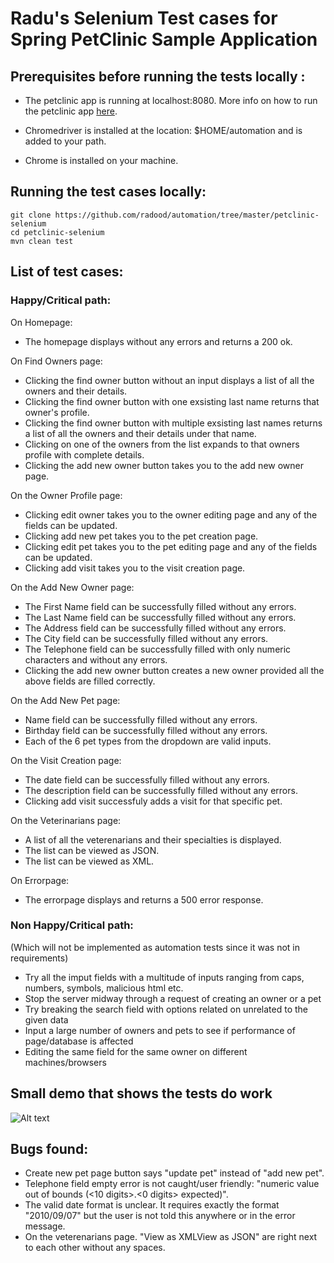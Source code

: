 # Radu's Selenium Test cases for Spring PetClinic Sample Application

## Prerequisites before running the tests locally :

* The petclinic app is running at localhost:8080. More info on how to run the petclinic app <a href="https://github.com/radood/automation/tree/master/spring-petclinic">here</a>.

* Chromedriver is installed at the location: $HOME/automation and is added to your path.

* Chrome is installed on your machine.

## Running the test cases locally:

```
git clone https://github.com/radood/automation/tree/master/petclinic-selenium
cd petclinic-selenium
mvn clean test
```

## List of test cases:

### Happy/Critical path: 

On Homepage:

* The homepage displays without any errors and returns a 200 ok.

On Find Owners page:

* Clicking the find owner button without an input displays a list of all the owners and their details.
* Clicking the find owner button with one exsisting last name returns that owner's profile.
* Clicking the find owner button with multiple exsisting last names returns a list of all the owners and their details under that name.
* Clicking on one of the owners from the list expands to that owners profile with complete details.
* Clicking the add new owner button takes you to the add new owner page.

On the Owner Profile page:

* Clicking edit owner takes you to the owner editing page and any of the fields can be updated.
* Clicking add new pet takes you to the pet creation page.
* Clicking edit pet takes you to the pet editing page and any of the fields can be updated.
* Clicking add visit takes you to the visit creation page.

On the Add New Owner page:

* The First Name field can be successfully filled without any errors.
* The Last Name field can be successfully filled without any errors.
* The Address field can be successfully filled without any errors.
* The City field can be successfully filled without any errors.
* The Telephone field can be successfully filled with only numeric characters and without any errors.
* Clicking the add new owner button creates a new owner provided all the above fields are filled correctly.

On the Add New Pet page:

* Name field can be successfully filled without any errors.
* Birthday field can be successfully filled without any errors.
* Each of the 6 pet types from the dropdown are valid inputs.

On the Visit Creation page:

* The date field can be successfully filled without any errors.
* The description field can be successfully filled without any errors.
* Clicking add visit successfuly adds a visit for that specific pet.

On the Veterinarians page:

* A list of all the veterenarians and their specialties is displayed.
* The list can be viewed as JSON.
* The list can be viewed as XML.

On Errorpage:

* The errorpage displays and returns a 500 error response.

### Non Happy/Critical path: 
(Which will not be implemented as automation tests since it was not in requirements)

* Try all the imput fields with a multitude of inputs ranging from caps, numbers, symbols, malicious html etc.
* Stop the server midway through a request of creating an owner or a pet
* Try breaking the search field with options related on unrelated to the given data
* Input a large number of owners and pets to see if performance of page/database is affected
* Editing the same field for the same owner on different machines/browsers

## Small demo that shows the tests do work

![Alt text](/out.gif?raw=true)


## Bugs found:

* Create new pet page button says "update pet" instead of "add new pet".
* Telephone field empty error is not caught/user friendly: "numeric value out of bounds (<10 digits>.<0 digits> expected)".
* The valid date format is unclear. It requires exactly the format "2010/09/07" but the user is not told this anywhere or in the error message.
* On the veterenarians page. "View as XMLView as JSON" are right next to each other without any spaces.
